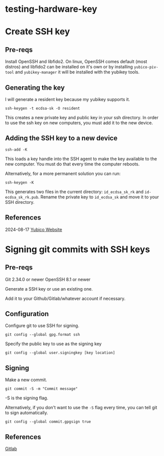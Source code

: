 # testing-hardware-key

# Create SSH key

## Pre-reqs

Install OpenSSH and libfido2. On linux, OpenSSH comes default (most distros) and libfido2 can be installed on it's own or by installing ```yubico-piv-tool``` and ```yubikey-manager``` it will be installed with the yubikey tools. 

## Generating the key

I will generate a resident key because my yubikey supports it.

```
ssh-keygen -t ecdsa-sk -O resident
```

This creates a new private key and public key in your ssh directory. In order to use the ssh key on new computers, you must add it to the new device.

## Adding the SSH key to a new device

```
ssh-add -K
```

This loads a key handle into the SSH agent to make the key available to the new computer. You must do that every time the computer reboots.

Alternatively, for a more permanent solution you can run:  
```
ssh-keygen -K
```

This generates two files in the current directory: ```id_ecdsa_sk_rk``` and ```id-ecdsa_sk_rk.pub```. Rename the private key to ```id_ecdsa_sk``` and move it to your SSH directory.


## References

2024-08-17
[Yubico Website](https://www.yubico.com/blog/github-now-supports-ssh-security-keys/)

# Signing git commits with SSH keys

## Pre-reqs

Git 2.34.0 or newer
OpenSSH 8.1 or newer

Generate a SSH key or use an existing one.

Add it to your Github/Gitlab/whatever account if necessary.

## Configuration

Configure git to use SSH for signing.

```
git config --global gpg.format ssh
```

Specify the public key to use as the signing key

```
git config --global user.signingkey [key location]
```

## Signing

Make a new commit.

```
git commit -S -m "Commit message"
```
-S is the signing flag.

Alternatively, if you don't want to use the ```-S``` flag every time, you can tell git to sign automatically. 
```
git config --global commit.gpgsign true
```

## References

[Gitlab](https://docs.gitlab.com/ee/user/project/repository/signed_commits/ssh.html)
